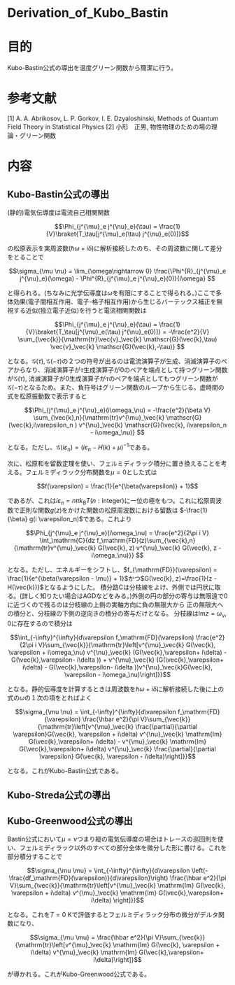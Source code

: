 # Derivation_of_Kubo_Bastin
# 目的
Kubo-Bastin公式の導出を温度グリーン関数から簡潔に行う。
# 参考文献
[1] A. A. Abrikosov, L. P. Gorkov, I. E. Dzyaloshinski, Methods of Quantum Field Theory in Statistical Physics 
[2] 小形　正男, 物性物理のための場の理論・グリーン関数

# 内容
## Kubo-Bastin公式の導出
(静的)電気伝導度は電流自己相関関数
```math
\Phi_{j^{\mu}_e j^{\nu}_e}(\tau) = \frac{1}{V}\braket{T_\tau[j^{\mu}_e(\tau) j^{\nu}_e(0)]}
```
の松原表示を実周波数($`\hbar \omega + i\delta`$)に解析接続したのち、その周波数に関して差分をとることで
```math
\sigma_{\mu \nu} = \lim_{\omega\rightarrow 0} \frac{\Phi^{R}_{j^{\mu}_e j^{\nu}_e}(\omega) - \Phi^{R}_{j^{\mu}_e j^{\nu}_e}(0)}{i\omega}  
```
と得られる。(ちなみに光学伝導度は$`\omega`$を有限にすることで得られる。)ここで多体効果(電子間相互作用、電子-格子相互作用)から生じるバーテックス補正を無視する近似(独立電子近似)を行うと電流相関関数は
```math
\Phi_{j^{\mu}_e j^{\nu}_e}(\tau) = \frac{1}{V}\braket{T_\tau[j^{\mu}_e(\tau) j^{\nu}_e(0)]} = -\frac{e^2}{V} \sum_{\vec{k}}{\mathrm{tr}\vec{v}_\vec{k} \mathscr{G}(\vec{k},\tau) \vec{v}_\vec{k} \mathscr{G}(\vec{k},-\tau)} 
```
となる。$`\mathscr{G}(\tau),\mathscr{G}(-\tau)`$の２つの符号が出るのは電流演算子が生成、消滅演算子のペアからなり、消滅演算子が$`\tau`$生成演算子が$`0`$のペアを端点として持つグリーン関数が$`\mathscr{G}(\tau)`$, 消滅演算子が$`0`$生成演算子が$`\tau`$のペアを端点としてもつグリーン関数が$`\mathscr{G}(-\tau)`$となるため。また、負符号はグリーン関数のループから生じる。虚時間の式を松原振動数で表示すると
```math
\Phi_{j^{\mu}_e j^{\nu}_e}(i\omega_\nu) = -\frac{e^2}{\beta V} \sum_{\vec{k},n}{\mathrm{tr}v^{\mu}_\vec{k} \mathscr{G}(\vec{k},i\varepsilon_n ) v^{\nu}_\vec{k} \mathscr{G}(\vec{k}, i\varepsilon_n - i\omega_\nu)} 
```
となる。ただし、$`\mathscr{G}(i\varepsilon_n) = (i\varepsilon_n - H(k) + \mu)^{-1}`$である。

次に、松原和を留数定理を使い、フェルミディラック積分に置き換えることを考える。フェルミディラック分布関数を$`\mu=0`$とした式は
```math
f(\varepsilon) = \frac{1}{e^{\beta(\varepsilon)} + 1}
```
であるが、これは$`i\varepsilon_n = n \pi k_\mathrm{B} T (n:\mathrm{integer})`$に一位の極をもつ。これに松原周波数で正則な関数$`g(z)`$をかけた関数の松原周波数における留数は
$`-\frac{1}{\beta} g(i \varepsilon_n)`$である。これより
```math
\Phi_{j^{\mu}_e j^{\nu}_e}(i\omega_\nu) = \frac{e^2}{2\pi i V} \int_\mathrm{C}{dz f_\mathrm{FD}(z)\sum_{\vec{k},n}{\mathrm{tr}v^{\mu}_\vec{k} G(\vec{k}, z) v^{\nu}_\vec{k} G(\vec{k}, z - i\omega_\nu)}} 
```
となる。ただし、エネルギーをシフトし、$`f_{\mathrm{FD}}(\varepsilon) = \frac{1}{e^{\beta(\varepsilon - \mu)} + 1}`$かつ$`G(\vec{k}, z)=\frac{1}{z - H(\vec{k})}`$となるようにした。 
積分路Cは分枝線をよけ、外側では円状に取る。(詳しく知りたい場合はAGDなどをみる。)外側の円の部分の寄与は無限遠で0に近づくので残るのは分枝線の上側の実軸方向に負の無限大から
正の無限大への積分と、分枝線の下側の逆向きの積分の寄与だけとなる。
分枝線は$`\mathrm{Im}z = \omega_\nu,0`$に存在するので積分は
```math
\int_{-\infty}^{\infty}{d\varepsilon f_\mathrm{FD}(\varepsilon) \frac{e^2}{2\pi i V}\sum_{\vec{k}}{\mathrm{tr}\left[v^{\mu}_\vec{k} G(\vec{k}, \varepsilon + i\omega_\nu) v^{\nu}_\vec{k} (G(\vec{k},\varepsilon+ i\delta) - G(\vec{k},\varepsilon- i\delta )) + v^{\mu}_\vec{k} (G(\vec{k},\varepsilon+ i\delta) - G(\vec{k},\varepsilon- i\delta ))v^{\nu}_\vec{k}G(\vec{k}, \varepsilon - i\omega_\nu)\right]}}
```
となる。静的伝導度を計算するときは周波数を$`\hbar \omega + i\delta`$に解析接続した後に上の式の$`\omega`$の１次の項をとればよく
```math
\sigma_{\mu \nu} = \int_{-\infty}^{\infty}{d\varepsilon f_\mathrm{FD}(\varepsilon) \frac{\hbar e^2}{\pi V}\sum_{\vec{k}}{\mathrm{tr}\left[v^{\mu}_\vec{k} \frac{\partial}{\partial \varepsilon}G(\vec{k}, \varepsilon + i\delta) v^{\nu}_\vec{k} \mathrm{Im} G(\vec{k},\varepsilon+ i\delta)  - v^{\mu}_\vec{k} \mathrm{Im} G(\vec{k},\varepsilon+ i\delta) v^{\nu}_\vec{k} \frac{\partial}{\partial \varepsilon} G(\vec{k}, \varepsilon - i\delta)\right]}}
```
となる。これがKubo-Bastin公式である。
## Kubo-Streda公式の導出

## Kubo-Greenwood公式の導出
Bastin公式において$`\mu = \nu`$つまり縦の電気伝導度の場合はトレースの巡回則を使い、フェルミディラック以外のすべての部分全体を微分した形に書ける。これを部分積分することで
```math
\sigma_{\mu \mu} = \int_{-\infty}^{\infty}{d\varepsilon \left(-\frac{df_\mathrm{FD}(\varepsilon)}{d\varepsilon}\right) \frac{\hbar e^2}{\pi V}\sum_{\vec{k}}{\mathrm{tr}\left[v^{\mu}_\vec{k} \mathrm{Im} G(\vec{k}, \varepsilon + i\delta) v^{\mu}_\vec{k} \mathrm{Im} G(\vec{k},\varepsilon+ i\delta) \right]}}
```
となる。これを$`T　= 0\ \mathrm{K}`$で評価するとフェルミディラック分布の微分がデルタ関数になり、
```math
\sigma_{\mu \mu} = \frac{\hbar e^2}{\pi V}\sum_{\vec{k}}{\mathrm{tr}\left[v^{\mu}_\vec{k} \mathrm{Im} G(\vec{k}, \varepsilon + i\delta) v^{\mu}_\vec{k} \mathrm{Im} G(\vec{k},\varepsilon+ i\delta)\right]}
```
が導かれる。これがKubo-Greenwood公式である。
